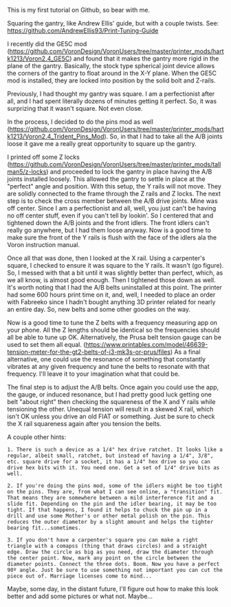 This is my first tutorial on Github, so bear with me.

Squaring the gantry, like Andrew Ellis' guide, but with a couple twists.
    See: https://github.com/AndrewEllis93/Print-Tuning-Guide

I recently did the GE5C mod (https://github.com/VoronDesign/VoronUsers/tree/master/printer_mods/hartk1213/Voron2.4_GE5C) and found that it makes the gantry more rigid in the plane of the gantry. Basically, the stock type spherical joint device allows the corners of the gantry to float around in the X-Y plane. When the GE5C mod is installed, they are locked into position by the solid bolt and Z-rails.

Previously, I had thought my gantry was square. I am a perfectionist after all, and I had spent literally dozens of minutes getting it perfect. So, it was surprizing that it wasn't square.
Not even close.

In the process, I decided to do the pins mod as well (https://github.com/VoronDesign/VoronUsers/tree/master/printer_mods/hartk1213/Voron2.4_Trident_Pins_Mod). So, in that I had to take all the A/B joints loose it gave me a really great opportunity to square up the gantry.

I printed off some Z locks (https://github.com/VoronDesign/VoronUsers/tree/master/printer_mods/tallman5/z-locks) and proceeded to lock the gantry in place having the A/B joints installed loosely. This allowed the gantry to settle in place at the "perfect" angle and position. With this setup, the Y rails will not move. They are solidly connected to the frame through the Z rails and Z locks. The next step is to check the cross member between the A/B drive joints. Mine was off center. Since I am a perfectionist and all, well, you just can't be having no off center stuff, even if you can't tell by lookin'. So I centered that and tightened down the A/B joints and the front idlers. The front idlers can't really go anywhere, but I had them loose anyway. Now is a good time to make sure the front of the Y rails is flush with the face of the idlers ala the Voron instruction manual.

Once all that was done, then I looked at the X rail. Using a carpenter's square, I checked to ensure it was square to the Y rails. It wasn't (go figure). So, I messed with that a bit until it was slightly better than perfect, which, as we all know, is almost good enough. Then I tightened those down as well. It's worth noting that I had the A/B belts uninstalled at this point. The printer had some 600 hours print time on it, and, well, I needed to place an order with Fabreeko since I hadn't bought anything 3D printer related for nearly an entire day. So, new belts and some other goodies on the way.

Now is a good time to tune the Z belts with a frequency measuring app on your phone. All the Z lengths should be identical so the frequencies should all be able to tune up OK. Alternatively, the Prusa belt tension gauge can be used to set them all equal. (https://www.printables.com/model/46639-tension-meter-for-the-gt2-belts-of-i3-mk3s-or-prus/files) As a final alternative, one could use the resonance of something that constantly vibrates at any given frequency and tune the belts to resonate with that frequency. I'll leave it to your imagination what that could be.

The final step is to adjust the A/B belts. Once again you could use the app, the gauge, or induced resonance, but I had pretty good luck getting one belt "about right" then checking the squareness of the X and Y rails while tensioning the other. Unequal tension will result in a skewed X rail, which isn't OK unless you drive an old FIAT or something. Just be sure to check the X rail squareness again after you tension the belts.

A couple other hints:

    1. There is such a device as a 1/4" hex drive ratchet. It looks like a regular, albeit small, ratchet, but instead of having a 1/4", 3/8", etc. square drive for a socket, it has a 1/4" hex drive so you can drive hex bits with it. You need one. Get a set of 1/4" drive bits as well.

    2. If you're doing the pins mod, some of the idlers might be too tight on the pins. They are, from what I can see online, a "transition" fit. That means they are somewhere between a mild interference fit and a slide fit. Depending on the pin and the idler bearing, it may be too tight. If that happens, I found it helps to chuck the pin up in a drill and use some Mother's or other metal polish on the pin. This reduces the outer diameter by a slight amount and helps the tighter bearing fit...sometimes.

    3. If you don't have a carpenter's square you can make a right triangle with a comapss (thing that draws circles) and a straight edge. Draw the circle as big as you need, draw the diameter through the center point. Now, mark any point on the circle between the diameter points. Connect the three dots. Boom. Now you have a perfect 90º angle. Just be sure to use something not important you can cut the piece out of. Marriage licenses come to mind...

Maybe, some day, in the distant future, I'll figure out how to make this look better and add some pictures or what not. Maybe...
